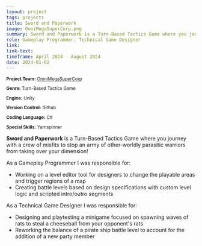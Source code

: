 ```yaml
---
layout: project
tags: projects
title: Sword and Paperwork
image: OmniMegaSuperCorp.png
summary: Sword and Paperwork is a Turn-Based Tactics Game where you journey with a crew of misfits to stop an army of other-worldly parasitic warriors from taking over your dimension!
role: Gameplay Programmer, Technical Game Designer
link:
link-text:
timeframe: April 2024 - August 2024
date: 2024-01-02
---
```

<div class="textspace mt-8" style="font-size: smaller;">
    <p><strong>Project Team:</strong> <a href="https://omnimegasupercorp.com/" class="highlight underline hover:text-purple-800">OmniMegaSuperCorp</a></p>
    <p><strong>Genre:</strong> Turn-Based Tactics Game</p>
    <p><strong>Engine:</strong> Unity</p>
    <p><strong>Version Control:</strong> Github</p>
    <p><strong>Coding Language:</strong> C#</p>
    <p><strong>Special Skills:</strong> Yarnspinner</p>
</div>


<div class = "textspace mt-8">
<p class = ""><strong>Sword and Paperwork</strong> is a Turn-Based Tactics Game where you journey with a crew of misfits to stop an army of other-worldly parasitic warriors from taking over your dimension!</p>
</div>

<div class = "textspace-no-margin my-8">
<p>As a <span class = "highlight">Gameplay Programmer</span> I was responsible for:</p>
<ul class = "list-disc ml-4">
    <li>Working on a level editor tool for designers to change the playable areas and trigger regions of a map</li>
    <li>Creating battle levels based on design specifications with custom level logic and scripted intro/outro segments</li>
</ul>
</div>

<div class = "textspace-no-margin my-8">
<p>As a <span class = "highlight">Technical Game Designer</span> I was responsible for:</p>
<ul class = "list-disc ml-4">
    <li>Designing and playtesting a minigame focused on spawning waves of rats to steal a cheeseball from your opponent's rats</li>
    <li>Reworking the balance of a pirate ship battle level to account for the addition of a new party member</li>
</ul>
</div>
